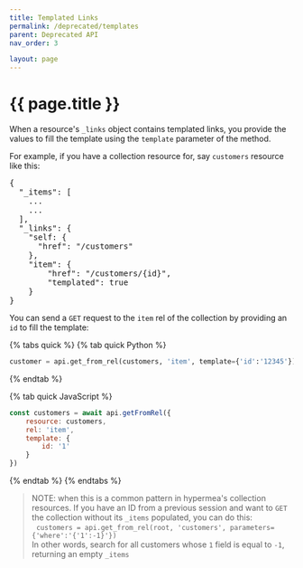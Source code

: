 ```yaml
---
title: Templated Links
permalink: /deprecated/templates
parent: Deprecated API
nav_order: 3

layout: page
---
```


# {{ page.title }}
When a resource's `_links` object contains templated links, you provide the values to fill the template using the `template` parameter of the method.

For example, if you have a collection resource for, say `customers` resource like this:

<pre class="json-table">
{
  "_items": [
    ...
    ...
  ],
  "_links": {
    "self: { 
      "href": "/customers" 
    },
    "item": {
        "href": "/customers/{id}",
        "templated": true
    }
}
</pre>

You can send a `GET` request to the `item` rel of the collection by providing an `id` to fill the template:

{% tabs quick %}
{% tab quick Python %}
```python
customer = api.get_from_rel(customers, 'item', template={'id':'12345'})
```
{% endtab %}

{% tab quick JavaScript %}
```javascript
const customers = await api.getFromRel({
    resource: customers,
    rel: 'item',
    template: {
        id: '1'
    }
})
```
{% endtab %}
{% endtabs %}

> NOTE: when this is a common pattern in hypermea's collection resources.  If you have an ID from a previous session and want to `GET` the collection without its `_items` populated, you can do this:<br/>
> &nbsp;&nbsp;`customers = api.get_from_rel(root, 'customers', parameters={'where':'{'1':-1}'})`<br/>
> In other words, search for all customers whose `1` field is equal to `-1`, returning an empty `_items`